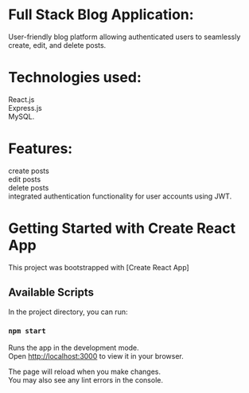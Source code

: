 # Full Stack Blog Application:
User-friendly blog platform allowing authenticated users to seamlessly create, edit, and delete posts.

# Technologies used:
React.js \
Express.js \
MySQL.

# Features: 
create posts \
edit posts \
delete posts \
integrated authentication functionality for user accounts using JWT.

# Getting Started with Create React App

This project was bootstrapped with [Create React App]

## Available Scripts

In the project directory, you can run:

### `npm start`

Runs the app in the development mode.\
Open [http://localhost:3000](http://localhost:3000) to view it in your browser.

The page will reload when you make changes.\
You may also see any lint errors in the console.


